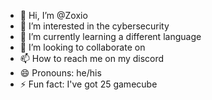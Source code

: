 - 👋 Hi, I’m @Zoxio
- 👀 I’m interested in the cybersecurity
- 🌱 I’m currently learning a different language 
- 💞️ I’m looking to collaborate on 
- 📫 How to reach me on my discord
- 😄 Pronouns: he/his
- ⚡ Fun fact: I've got 25 gamecube

<!---
Zoxio/Zoxio is a ✨ special ✨ repository because its `README.md` (this file) appears on your GitHub profile.
You can click the Preview link to take a look at your changes.
--->
